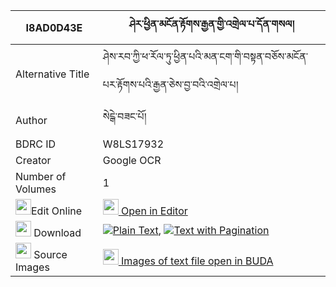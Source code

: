|I8AD0D43E|ཤེར་ཕྱིན་མངོན་རྟོགས་རྒྱན་གྱི་འགྲེལ་པ་དོན་གསལ། 
| --- | --- 
|Alternative Title |ཤེས་རབ་ཀྱི་ཕ་རོལ་ཏུ་ཕྱིན་པའི་མན་ངག་གི་བསྟན་བཅོས་མངོན་པར་རྟོགས་པའི་རྒྱན་ཅེས་བྱ་བའི་འགྲེལ་པ།
|Author| སེངྒེ་བཟང་པོ།
|BDRC ID | W8LS17932
|Creator | Google OCR
|Number of Volumes| 1
|<img width="25" src="https://img.icons8.com/color/25/000000/edit-property.png">Edit Online| [<img width="25" src="https://avatars.githubusercontent.com/u/45091458?s=200&v=4"> Open in Editor](http://editor.openpecha.org/I8AD0D43E)
|<img width="25" src="https://img.icons8.com/fluent/48/000000/download-2.png"/>  Download | [![](https://img.icons8.com/color/20/000000/txt.png)Plain Text](https://github.com/Openpecha/I8AD0D43E/releases/download/v1/sherchin_ngontok_gyen_gyi_drel_plain_I8AD0D43E.zip), [![](https://img.icons8.com/color/20/000000/txt.png)Text with Pagination](https://github.com/Openpecha/I8AD0D43E/releases/download/v1/sherchin_ngontok_gyen_gyi_drel_pages_I8AD0D43E.zip)
|<img width="25" src="https://img.icons8.com/plasticine/100/000000/pictures-folder.png"/>  Source Images | [<img width="25" src="https://library.bdrc.io/icons/BUDA-small.svg"> Images of text file open in BUDA](https://library.bdrc.io/show/bdr:W8LS17932)